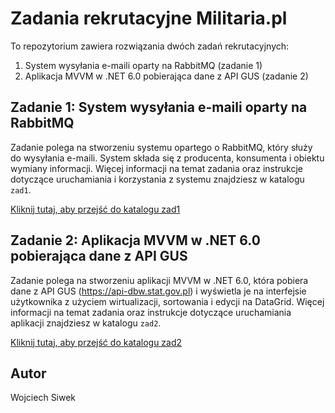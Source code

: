 # Zadania rekrutacyjne Militaria.pl

To repozytorium zawiera rozwiązania dwóch zadań rekrutacyjnych:

1. System wysyłania e-maili oparty na RabbitMQ (zadanie 1)
2. Aplikacja MVVM w .NET 6.0 pobierająca dane z API GUS (zadanie 2)

## Zadanie 1: System wysyłania e-maili oparty na RabbitMQ

Zadanie polega na stworzeniu systemu opartego o RabbitMQ, który służy do wysyłania e-maili. System składa się z producenta, konsumenta i obiektu wymiany informacji. Więcej informacji na temat zadania oraz instrukcje dotyczące uruchamiania i korzystania z systemu znajdziesz w katalogu `zad1`.

[Kliknij tutaj, aby przejść do katalogu zad1](./zad1/README.md)

## Zadanie 2: Aplikacja MVVM w .NET 6.0 pobierająca dane z API GUS

Zadanie polega na stworzeniu aplikacji MVVM w .NET 6.0, która pobiera dane z API GUS (https://api-dbw.stat.gov.pl) i wyświetla je na interfejsie użytkownika z użyciem wirtualizacji, sortowania i edycji na DataGrid. Więcej informacji na temat zadania oraz instrukcje dotyczące uruchamiania aplikacji znajdziesz w katalogu `zad2`.

[Kliknij tutaj, aby przejść do katalogu zad2](./zad2/README.md)

## Autor

Wojciech Siwek
